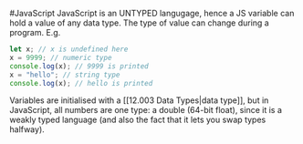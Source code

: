 #JavaScript
JavaScript is an UNTYPED langugage, hence a JS variable can hold a value of any data type.
The type of value can change during a program.
E.g.
```js
let x; // x is undefined here  
x = 9999; // numeric type  
console.log(x); // 9999 is printed  
x = "hello"; // string type  
console.log(x); // hello is printed
```

Variables are initialised with a [[12.003 Data Types|data type]], but in JavaScript, all numbers are one type: a double (64-bit float), since it is a weakly typed language (and also the fact that it lets you swap types halfway).